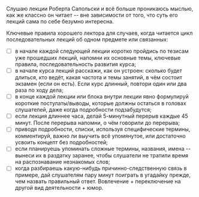 Слушаю лекции Роберта Сапольски и всё больше проникаюсь мыслью, как же классно он читает -- вне зависимости от того, что суть его лекций сама по себе безумно интересна.

Ключевые правила хорошего лектора для случаев, когда читается цикл последовательных лекций об одном предмете или связанных:

* [ ] в начале каждой следующей лекции коротко пройдись по тезисам уже прошедших лекций, напомни их основные темы, ключевые правила, последовательность развития курса;
* [ ] в начале курса лекций расскажи, как он устроен: сколько будет длиться, кто ведёт, какая частота и темы занятий, в чём состоит экзамен (если он есть). Если курс длинный, повтори один или два раза по ходу дела;
* [ ] в конце каждой лекции или блока внутри лекции явно формулируй короткие постулаты/выводы, которые должны остаться в головах слушателей, даже когда подробности подзабудутся;
* [ ] если лекция длиннее часа, делай 5-минутный перерыв каждые 45 минут. После перерыва напомни, о чём говорили до перерыва;
* [ ] приводя подробности, списки, используя специфические термины, комментируй, важно ли выучить всё упомянутое, или достаточно усвоить концепт без подробностей;
* [ ] если планируешь упоминать сложные термины, названия, имена -- вынеси их в раздатку заранее, чтобы слушатели не тратили время на распознавание незнакомых слов;
* [ ] когда разбираешь какую-нибудь причинно-следственную связь в примере, дай слушателям пару минут поиграть в угадайку прежде, чем назвать правильный ответ. Вовлечение + переключение на другой вид деятельности + юмор.
